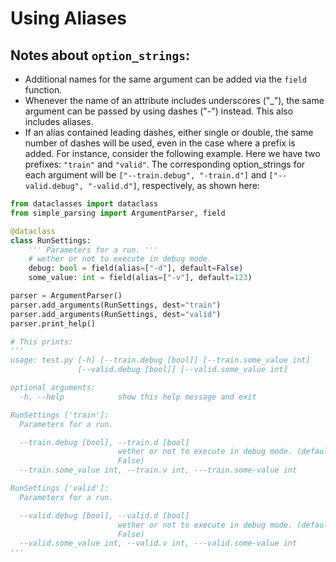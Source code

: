 # Using Aliases


## Notes about `option_strings`:
- Additional names for the same argument can be added via the `field`
function.
- Whenever the name of an attribute includes underscores ("_"), the same
argument can be passed by using dashes ("-") instead. This also includes
aliases.
- If an alias contained leading dashes, either single or double, the
same number of dashes will be used, even in the case where a prefix is 
added.
For instance, consider the following example.
Here we have two prefixes: `"train"` and `"valid"`.
The corresponding option_strings for each argument will be 
`["--train.debug", "-train.d"]` and `["--valid.debug", "-valid.d"]`,
respectively, as shown here:


```python
from dataclasses import dataclass
from simple_parsing import ArgumentParser, field

@dataclass
class RunSettings:
    ''' Parameters for a run. '''
    # wether or not to execute in debug mode.
    debug: bool = field(alias=["-d"], default=False)
    some_value: int = field(alias=["-v"], default=123)

parser = ArgumentParser()
parser.add_arguments(RunSettings, dest="train")
parser.add_arguments(RunSettings, dest="valid")
parser.print_help()

# This prints:
'''
usage: test.py [-h] [--train.debug [bool]] [--train.some_value int]
               [--valid.debug [bool]] [--valid.some_value int]

optional arguments:
  -h, --help            show this help message and exit

RunSettings ['train']:
  Parameters for a run.

  --train.debug [bool], --train.d [bool]
                        wether or not to execute in debug mode. (default:
                        False)
  --train.some_value int, --train.v int, ---train.some-value int

RunSettings ['valid']:
  Parameters for a run.

  --valid.debug [bool], --valid.d [bool]
                        wether or not to execute in debug mode. (default:
                        False)
  --valid.some_value int, --valid.v int, ---valid.some-value int
'''
```